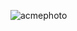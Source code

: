 



![acmephoto](https://user-images.githubusercontent.com/30198351/40752692-e91189bc-6470-11e8-8e0e-436afc7e7324.png)
